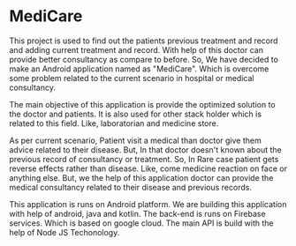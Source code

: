 # MediCare
This project is used to find out the patients previous treatment and record and adding current treatment and record. With help of this doctor can provide better consultancy as compare to before. So, We have decided to make an Android application named as "MediCare". Which is overcome some problem related to the current scenario in hospital or medical consultancy.

The main objective of this application is provide the optimized solution to the doctor and patients. It is also used for other stack holder which is related to this field. Like, laboratorian and medicine store. 

As per current scenario, Patient visit a medical than doctor give them advice related to their disease. But, In that doctor doesn't known about the previous record of consultancy or treatment. So, In Rare case patient gets reverse effects rather than disease. Like, come medicine reaction on face or anything else. But, we the help of this application doctor can provide the medical consultancy related to their disease and previous records.

This application is runs on Android platform. We are building this application with help of android, java and kotlin. The back-end is runs on Firebase services. Which is based on google cloud. The main API is build with the help of Node JS Techonology.
